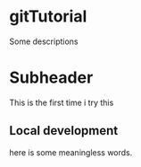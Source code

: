 # gitTutorial

Some descriptions

# Subheader
This is the first time i try this


## Local development

here is some meaningless words.
